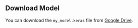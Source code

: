 ## Download Model
You can download the `my_model.keras` file from [Google Drive](https://drive.google.com/drive/folders/1wMntJnuPElTXW-9csdDLay97pqxmRm5Y?usp=sharing).
